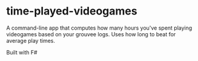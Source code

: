 # time-played-videogames

A command-line app that computes how many hours you've spent playing videogames based on your grouvee logs.
Uses how long to beat for average play times.

Built with F#

